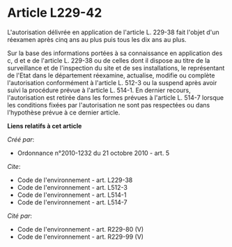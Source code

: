# Article L229-42

L'autorisation délivrée en application de l'article L. 229-38 fait l'objet d'un réexamen après cinq ans au plus puis tous les
dix ans au plus. 

Sur la base des informations portées à sa connaissance en application des c, d et e de l'article L. 229-38 ou de celles dont
il dispose au titre de la surveillance et de l'inspection du site et de ses installations, le représentant de l'Etat dans le
département réexamine, actualise, modifie ou complète l'autorisation conformément à l'article L. 512-3 ou la suspend après
avoir suivi la procédure prévue à l'article L. 514-1. En dernier recours, l'autorisation est retirée dans les formes prévues
à l'article L. 514-7 lorsque les conditions fixées par l'autorisation ne sont pas respectées ou dans l'hypothèse prévue à ce
dernier article.

**Liens relatifs à cet article**

_Créé par_:

  - Ordonnance n°2010-1232 du 21 octobre 2010 - art. 5

_Cite_:

  - Code de l'environnement - art. L229-38
  - Code de l'environnement - art. L512-3
  - Code de l'environnement - art. L514-1
  - Code de l'environnement - art. L514-7

_Cité par_:

  - Code de l'environnement - art. R229-80 (V)
  - Code de l'environnement - art. R229-99 (V)
